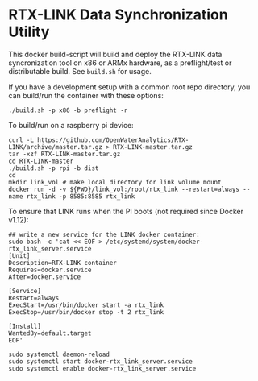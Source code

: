 # RTX-LINK Data Synchronization Utility

This docker build-script will build and deploy the RTX-LINK data syncronization tool on x86 or ARMx hardware, as a preflight/test or distributable build. 
See `build.sh` for usage.

If you have a development setup with a common root repo directory, you can build/run the container with these options:
```
./build.sh -p x86 -b preflight -r
```

To build/run on a raspberry pi device:

```
curl -L https://github.com/OpenWaterAnalytics/RTX-LINK/archive/master.tar.gz > RTX-LINK-master.tar.gz
tar -xzf RTX-LINK-master.tar.gz
cd RTX-LINK-master
./build.sh -p rpi -b dist
cd 
mkdir link_vol # make local directory for link volume mount
docker run -d -v ${PWD}/link_vol:/root/rtx_link --restart=always --name rtx_link -p 8585:8585 rtx_link
```

To ensure that LINK runs when the PI boots (not required since Docker v1.12):

```
## write a new service for the LINK docker container:
sudo bash -c 'cat << EOF > /etc/systemd/system/docker-rtx_link_server.service
[Unit]
Description=RTX-LINK container
Requires=docker.service
After=docker.service

[Service]
Restart=always
ExecStart=/usr/bin/docker start -a rtx_link
ExecStop=/usr/bin/docker stop -t 2 rtx_link

[Install]
WantedBy=default.target
EOF'

sudo systemctl daemon-reload
sudo systemctl start docker-rtx_link_server.service
sudo systemctl enable docker-rtx_link_server.service


```

